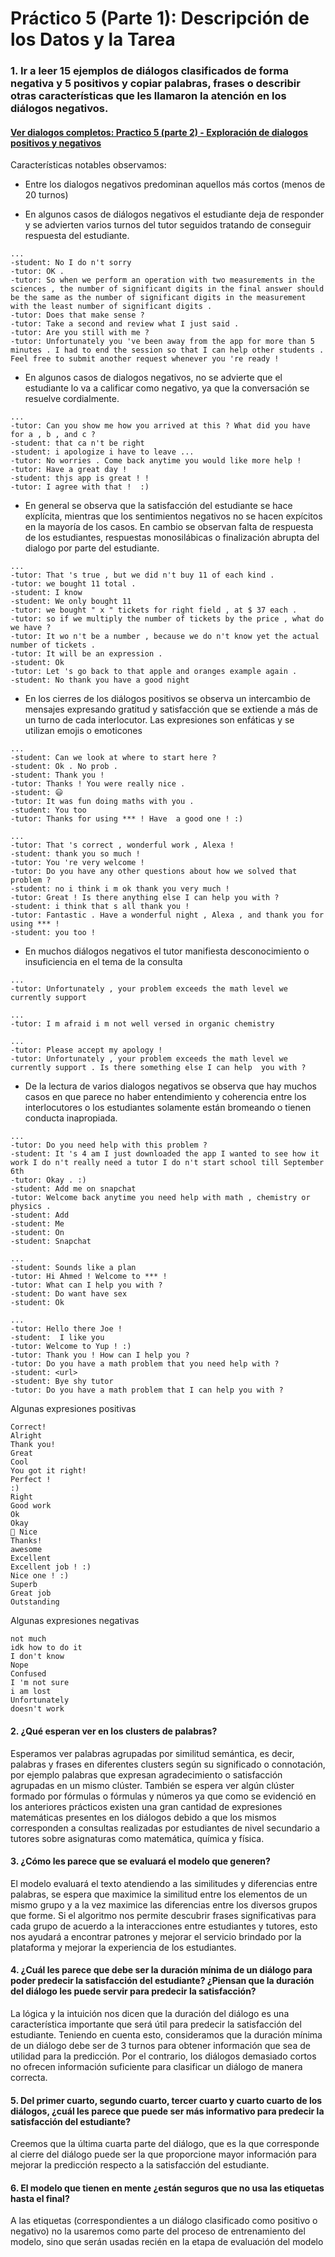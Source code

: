 # **Práctico 5 (Parte 1): Descripción de los Datos y la Tarea**


### 1. Ir a leer 15 ejemplos de diálogos clasificados de forma negativa y 5 positivos y copiar palabras, frases o describir otras características que les llamaron la atención en los diálogos negativos.

#### [Ver dialogos completos: Practico 5 (parte 2) - Exploración de dialogos positivos y negativos](Practico_5_part_2.ipynb#dialogos_positivos_negativos)

Características notables observamos:

* Entre los dialogos negativos predominan aquellos más cortos (menos de 20 turnos)

* En algunos casos de diálogos negativos el estudiante deja de responder y se advierten varios turnos del tutor seguidos tratando de conseguir respuesta del estudiante.

> >
    ...
    -student: No I do n't sorry
    -tutor: OK .
    -tutor: So when we perform an operation with two measurements in the sciences , the number of significant digits in the final answer should be the same as the number of significant digits in the measurement with the least number of significant digits .
    -tutor: Does that make sense ?
    -tutor: Take a second and review what I just said .
    -tutor: Are you still with me ?
    -tutor: Unfortunately you 've been away from the app for more than 5 minutes . I had to end the session so that I can help other students . Feel free to submit another request whenever you 're ready !

* En algunos casos de dialogos negativos, no se advierte que el estudiante lo va a calificar como negativo, ya que la conversación se resuelve cordialmente. 

> >
    ...
    -tutor: Can you show me how you arrived at this ? What did you have for a , b , and c ?
    -student: that ca n't be right
    -student: i apologize i have to leave ...
    -tutor: No worries . Come back anytime you would like more help !
    -tutor: Have a great day !
    -student: thjs app is great ! !
    -tutor: I agree with that !  :)

* En general se observa que la satisfacción del estudiante se hace explícita, mientras que los sentimientos negativos no se hacen expícitos en la mayoría de los casos. En cambio se observan falta de respuesta de los estudiantes, respuestas monosilábicas o finalización abrupta del dialogo por parte del estudiante. 

> >
    ...
    -tutor: That 's true , but we did n't buy 11 of each kind .
    -tutor: we bought 11 total .
    -student: I know
    -student: We only bought 11
    -tutor: we bought " x " tickets for right field , at $ 37 each .
    -tutor: so if we multiply the number of tickets by the price , what do we have ?
    -tutor: It wo n't be a number , because we do n't know yet the actual number of tickets .
    -tutor: It will be an expression .
    -student: Ok
    -tutor: Let 's go back to that apple and oranges example again .
    -student: No thank you have a good night

* En los cierres de los diálogos positivos se observa un intercambio de mensajes expresando gratitud y satisfacción que se extiende a más de un turno de cada interlocutor. Las expresiones son enfáticas y se utilizan emojis o emoticones

> >
    ...
    -student: Can we look at where to start here ?
    -student: Ok . No prob .
    -student: Thank you !
    -tutor: Thanks ! You were really nice .
    -student: 😃
    -tutor: It was fun doing maths with you .
    -student: You too
    -tutor: Thanks for using *** ! Have  a good one ! :)


> >
    ...
    -tutor: That 's correct , wonderful work , Alexa !
    -student: thank you so much !
    -tutor: You 're very welcome !
    -tutor: Do you have any other questions about how we solved that problem ?
    -student: no i think i m ok thank you very much !
    -tutor: Great ! Is there anything else I can help you with ?
    -student: i think that s all thank you !
    -tutor: Fantastic . Have a wonderful night , Alexa , and thank you for using *** !
    -student: you too !



* En muchos diálogos negativos el tutor manifiesta desconocimiento o insuficiencia en el tema de la consulta

> >
    ...
    -tutor: Unfortunately , your problem exceeds the math level we currently support


> >
    ...
    -tutor: I m afraid i m not well versed in organic chemistry


> >
    ...
    -tutor: Please accept my apology !
    -tutor: Unfortunately , your problem exceeds the math level we currently support . Is there something else I can help  you with ?


* De la lectura de varios dialogos negativos se observa que hay muchos casos en que parece no haber entendimiento y coherencia entre los interlocutores o los estudiantes solamente están bromeando o tienen conducta inapropiada.

> >
    ...
    -tutor: Do you need help with this problem ?
    -student: It 's 4 am I just downloaded the app I wanted to see how it work I do n't really need a tutor I do n't start school till September 6th
    -tutor: Okay . :)
    -student: Add me on snapchat
    -tutor: Welcome back anytime you need help with math , chemistry or physics .
    -student: Add
    -student: Me
    -student: On
    -student: Snapchat

> >
    ...
    -student: Sounds like a plan
    -tutor: Hi Ahmed ! Welcome to *** !
    -tutor: What can I help you with ?
    -student: Do want have sex
    -student: Ok

> >
    ...
    -tutor: Hello there Joe !
    -student:  I like you
    -tutor: Welcome to Yup ! :)
    -tutor: Thank you ! How can I help you ?
    -tutor: Do you have a math problem that you need help with ?
    -student: <url>
    -student: Bye shy tutor
    -tutor: Do you have a math problem that I can help you with ?

Algunas expresiones positivas

    Correct!
    Alright
    Thank you!
    Great
    Cool
    You got it right!
    Perfect ! 
    :)
    Right
    Good work
    Ok
    Okay
    🙌 Nice
    Thanks!
    awesome
    Excellent
    Excellent job ! :)
    Nice one ! :)
    Superb
    Great job
    Outstanding

Algunas expresiones negativas

    not much
    idk how to do it
    I don't know
    Nope
    Confused
    I 'm not sure
    i am lost
    Unfortunately
    doesn't work

#### 2. ¿Qué esperan ver en los clusters de palabras?

Esperamos ver palabras agrupadas por similitud semántica, es decir, palabras y frases en diferentes clusters según su significado o connotación, por ejemplo palabras que expresan agradecimiento o satisfacción agrupadas en un mismo clúster. También se espera ver algún clúster formado por fórmulas o fórmulas y números ya que como se evidenció en los anteriores prácticos existen una gran cantidad de expresiones matemáticas presentes en los diálogos debido a que los mismos corresponden a consultas realizadas por estudiantes de nivel secundario a tutores sobre asignaturas como matemática, química y física. 


#### 3. ¿Cómo les parece que se evaluará el modelo que generen?

El modelo evaluará el texto atendiendo a las similitudes y diferencias entre palabras, se espera que  maximice la similitud entre los elementos de un mismo grupo y a la vez maximice las diferencias entre los diversos grupos que forme. Si el algoritmo nos permite descubrir frases significativas para cada grupo de acuerdo a la interacciones entre estudiantes y tutores, esto nos ayudará a encontrar patrones y mejorar el servicio brindado por la plataforma y mejorar la experiencia de los estudiantes.


#### 4. ¿Cuál les parece que debe ser la duración mínima de un diálogo para poder predecir la satisfacción del estudiante? ¿Piensan que la duración del diálogo les puede servir para predecir la satisfacción?

La lógica y la intuición nos dicen que la duración del diálogo es una característica importante que será útil para predecir la satisfacción del estudiante. Teniendo en cuenta esto, consideramos que la duración mínima de un diálogo debe ser de 3 turnos para obtener información que sea de utilidad para la predicción. Por el contrario, los diálogos demasiado cortos no ofrecen información suficiente para clasificar un diálogo de manera correcta.

#### 5. Del primer cuarto, segundo cuarto, tercer cuarto y cuarto cuarto de los diálogos, ¿cuál les parece que puede ser más informativo para predecir la satisfacción del estudiante?

Creemos que la última cuarta parte del diálogo, que es la que corresponde al cierre del diálogo puede ser la que proporcione mayor información para mejorar la predicción respecto a la satisfacción del estudiante.


#### 6. El modelo que tienen en mente ¿están seguros que no usa las etiquetas hasta el final?

A las etiquetas (correspondientes a un diálogo clasificado como positivo o negativo) no la usaremos como parte del proceso de entrenamiento del modelo, sino que serán usadas recién en la etapa de evaluación del modelo


